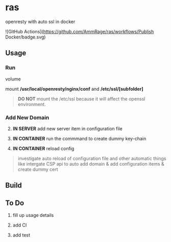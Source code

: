 # ras

openresty with auto ssl in docker

![GitHub Actions](https://github.com/AmmRage/ras/workflows/Publish Docker/badge.svg)

## Usage

### Run

volume

mount **/usr/local/openresty/nginx/conf** and **/etc/ssl/[subfolder]** 

> **DO NOT** mount the /etc/ssl because it will affect the openssl environment.

### Add New Domain

2. **IN SERVER** add new server item in configuration file

1. **IN CONTAINER** run the commmand to create dummy key-chain

3. **IN CONTAINER** reload config 

> investigate auto reload of configuration file and other automatic things like intergate CSP api to auto add domain & add configuration items & create dummy cert 

## Build

## To Do

1. fill up usage details

2. add CI

3. add test

